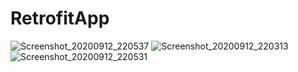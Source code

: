 # RetrofitApp
![Screenshot_20200912_220537](https://user-images.githubusercontent.com/70630691/93000350-7acc9d80-f545-11ea-9be0-1e98eda8f215.jpg)
![Screenshot_20200912_220313](https://user-images.githubusercontent.com/70630691/93000351-7c966100-f545-11ea-936e-883441493b2b.jpg)
![Screenshot_20200912_220531](https://user-images.githubusercontent.com/70630691/93000353-7ef8bb00-f545-11ea-8099-fdf6538d83de.jpg)
